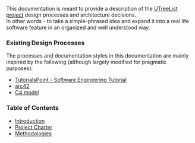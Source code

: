 
This documentation is meant to provide a description of the [UTreeList project](https://github.com/Dariusz-L/UTreeList) design processes and architecture decisions.  
In other words - to take a simple-phrased idea and expand it into a real life software feature in an organized and well understood way.

### Existing Design Processes
The processes and documentation styles in this documentation are mainly inspired by the following (although largely modified for pragmatic purposes):
- [TutorialsPoint - Software Engineering Tutorial](https://www.tutorialspoint.com/software_engineering/index.htm)
- [arc42](https://arc42.org/)
- [C4 model](https://c4model.com/)

### Table of Contents
- [Introduction](/docs/Introduction.md)
- [Project Charter](/docs/Project%20Charter.md)
- [Methodologies](/docs/Methodologies.md)

